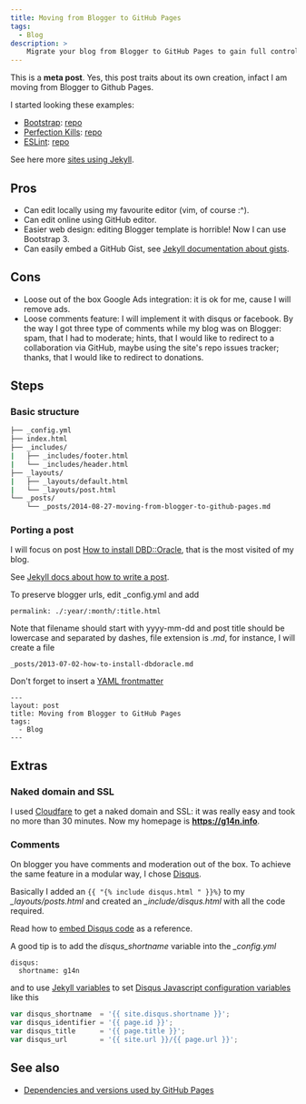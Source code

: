 ```yaml
---
title: Moving from Blogger to GitHub Pages
tags:
  - Blog
description: >
    Migrate your blog from Blogger to GitHub Pages to gain full control on your content.
---
```


This is a **meta post**. Yes, this post traits about its own creation, infact I am moving from Blogger to Github Pages.

I started looking these examples:

* [Bootstrap](http://getbootstrap.com/): [repo](hettps://github.com/twbs/bootstrap)
* [Perfection Kills](http://perfectionkills.com/): [repo](https://github.com/kangax/perfectionkills.com)
* [ESLint](http://eslint.org/): [repo](https://github.com/eslint/eslint.github.io)

See here more [sites using Jekyll](http://jekyllrb.com/docs/sites/).

## Pros

* Can edit locally using my favourite editor (vim, of course :^).
* Can edit online using GitHub editor.
* Easier web design: editing Blogger template is horrible! Now I can use Bootstrap 3.
* Can easily embed a GitHub Gist, see [Jekyll documentation about gists](http://jekyllrb.com/docs/templates/#gist).

## Cons

* Loose out of the box Google Ads integration: it is ok for me, cause I will remove ads.
* Loose comments feature: I will implement it with disqus or facebook. By the way I got three type of comments while my blog was on Blogger: spam, that I had to moderate; hints, that I would like to redirect to a collaboration via GitHub, maybe using the site's repo issues tracker; thanks, that I would like to redirect to donations.

## Steps

### Basic structure

```bash
├── _config.yml
├── index.html
├── _includes/
|   ├── _includes/footer.html
|   └── _includes/header.html
├── _layouts/
|   ├── _layouts/default.html
|   └── _layouts/post.html
└── _posts/
    └── _posts/2014-08-27-moving-from-blogger-to-github-pages.md
```

### Porting a post

I will focus on post [How to install DBD::Oracle](http://g14n.info/2013/07/how-to-install-dbdoracle), that is the most visited of my blog.

See [Jekyll docs about how to write a post](http://jekyllrb.com/docs/posts/).

To preserve blogger urls, edit _config.yml and add

```
permalink: ./:year/:month/:title.html
```

Note that filename should start with yyyy-mm-dd and post title should be lowercase and separated by dashes, file extension is *.md*, for instance, I will create a file

```
_posts/2013-07-02-how-to-install-dbdoracle.md
```

Don't forget to insert a [YAML frontmatter](http://jekyllrb.com/docs/frontmatter/)

```
---
layout: post
title: Moving from Blogger to GitHub Pages
tags:
  - Blog
---
```

## Extras

### Naked domain and SSL

I used [Cloudfare](https://www.cloudflare.com/) to get a naked domain and SSL: it was really easy and took no more than 30 minutes. Now my homepage is **https://g14n.info**.

### Comments

On blogger you have comments and moderation out of the box. To achieve the same feature in a modular way, I chose [Disqus](https://disqus.com/).

Basically I added an `{{ "{% include disqus.html " }}%}` to my *_layouts/posts.html* and created an *_include/disqus.html* with all the code required.

Read how to [embed Disqus code][2] as a reference.

A good tip is to add the *disqus_shortname* variable into the *_config.yml*

```
disqus:
  shortname: g14n
```

and to use [Jekyll variables][3] to set [Disqus Javascript configuration variables][4] like this

```js
var disqus_shortname  = '{{ site.disqus.shortname }}';
var disqus_identifier = '{{ page.id }}';
var disqus_title      = '{{ page.title }}';
var disqus_url        = '{{ site.url }}/{{ page.url }}';
```

## See also

* [Dependencies and versions used by GitHub Pages][1]

  [1]: https://pages.github.com/versions/ "Dependencies and versions used by GitHub Pages"
  [2]: https://help.disqus.com/customer/portal/articles/472097-universal-embed-code "Disqus Universal Embed Code"
  [3]: http://jekyllrb.com/docs/variables/ "Jekyll Variables"
  [4]: https://help.disqus.com/customer/portal/articles/472098-javascript-configuration-variables "Disqus JavaScript configuration variables"

